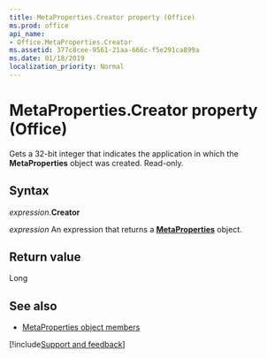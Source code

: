 ```yaml
---
title: MetaProperties.Creator property (Office)
ms.prod: office
api_name:
- Office.MetaProperties.Creator
ms.assetid: 377c8cee-9561-21aa-666c-f5e291ca899a
ms.date: 01/18/2019
localization_priority: Normal
---
```



# MetaProperties.Creator property (Office)

Gets a 32-bit integer that indicates the application in which the **MetaProperties** object was created. Read-only.


## Syntax

_expression_.**Creator**

_expression_ An expression that returns a **[MetaProperties](Office.MetaProperties.md)** object.


## Return value

Long


## See also

- [MetaProperties object members](overview/Library-Reference/metaproperties-members-office.md)






[!include[Support and feedback](~/includes/feedback-boilerplate.md)]